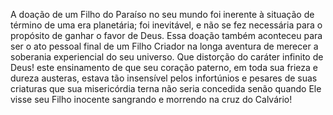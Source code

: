 ﻿A doação de um Filho do Paraíso no seu mundo foi inerente à situação de término de uma era planetária; foi inevitável, e não se fez necessária para o propósito de ganhar o favor de Deus. Essa doação também aconteceu para ser o ato pessoal final de um Filho Criador na longa aventura de merecer a soberania experiencial do seu universo. Que distorção do caráter infinito de Deus! este ensinamento de que seu coração paterno, em toda sua frieza e dureza austeras, estava tão insensível pelos infortúnios e pesares de suas criaturas que sua misericórdia terna não seria concedida senão quando Ele visse seu Filho inocente sangrando e morrendo na cruz do Calvário!